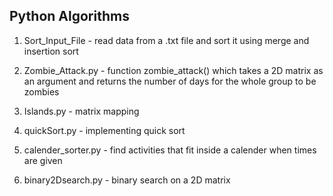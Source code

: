 ## Python Algorithms

1) Sort_Input_File - read data from a .txt file and sort it using merge and insertion sort

2) Zombie_Attack.py - function zombie_attack() which takes a 2D matrix as an argument and returns the number of  days for the whole group to be zombies

3) Islands.py - matrix mapping

4) quickSort.py - implementing quick sort

5) calender_sorter.py - find activities that fit inside a calender when times are given

6) binary2Dsearch.py -  binary search on a 2D matrix
